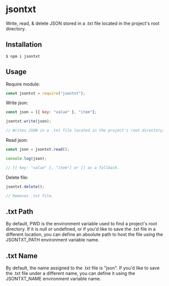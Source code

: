 # jsontxt

Write, read, & delete JSON stored in a .txt file located in the project's root directory.

## Installation

```
$ npm i jsontxt
```

## Usage

Require module:

```javascript
const jsontxt = require("jsontxt");
```

Write json:

```javascript
const json = [{ key: "value" }, "item"];

jsontxt.write(json);

// Writes JSON in a .txt file located in the project's root directory.
```

Read json:

```javascript
const json = jsontxt.read();

console.log(json);

// [{ key: "value" }, "item"] or [] as a fallback.
```

Delete file:

```javascript
jsontxt.delete();

// Removes .txt file.
```

## .txt Path

By default, PWD is the environment variable used to find a project's root directory. If it is null or undefined, or if you'd like to save the .txt file in a different location, you can define an absolute path to host the file using the JSONTXT_PATH environment variable name.

## .txt Name

By default, the name assigned to the .txt file is "json". If you'd like to save the .txt file under a different name, you can define it using the JSONTXT_NAME environment variable name.

